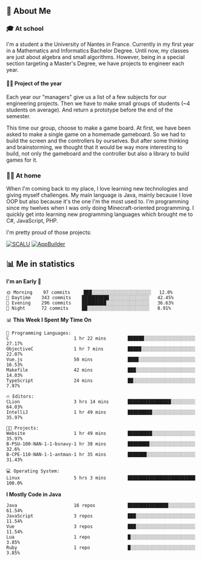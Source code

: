 ## 👀 About Me

### 🎓 At school

I'm a student a the University of Nantes in France. Currently in my first year in a Mathematics and Informatics Bachelor Degree. Until now, my classes are just about algebra and small algorithms. However, being in a special section targeting a Master's Degree, we have projects to engineer each year. 

#### 🔧🔬 Project of the year

Each year our "managers" give us a list of a few subjects for our engineering projects. Then we have to make small groups of students (~4 students on average). And return a prototype before the end of the semester.

This time our group, choose to make a game board. At first, we have been asked to make a single game on a homemade gameboard. So we had to build the screen and the controllers by ourselves. 
But after some thinking and brainstorming, we thought that it would be way more interesting to build, not only the gameboard and the controller but also a library to build games for it.

### 👨‍💻 At home

When I'm coming back to my place, I love learning new technologies and giving myself challenges. My main language is Java, mainly because I love OOP but also because it's the one I'm the most used to. I'm programming since my twelves when I was only doing Minecraft-oriented programming.  I quickly get into learning new programming languages which brought me to C#, JavaScript, PHP. 

I'm pretty proud of those projects:

[![SCALU](https://github-readme-stats.vercel.app/api/pin?username=renardfute&repo=SCALU)](https://github.com/renardfute/scalu)
[![AppBuilder](https://github-readme-stats.vercel.app/api/pin?username=pulsedev2&repo=AppBuilder)](https://github.com/pulsedev2/AppBuilder)

## 📊 Me in statistics
<!--START_SECTION:waka-->
**I'm an Early 🐤** 

```text
🌞 Morning    97 commits     ███░░░░░░░░░░░░░░░░░░░░░░   12.0% 
🌆 Daytime    343 commits    ██████████░░░░░░░░░░░░░░░   42.45% 
🌃 Evening    296 commits    █████████░░░░░░░░░░░░░░░░   36.63% 
🌙 Night      72 commits     ██░░░░░░░░░░░░░░░░░░░░░░░   8.91%

```


📊 **This Week I Spent My Time On** 

```text
💬 Programming Languages: 
C                        1 hr 22 mins        ██████░░░░░░░░░░░░░░░░░░░   27.17% 
ObjectiveC               1 hr 7 mins         █████░░░░░░░░░░░░░░░░░░░░   22.07% 
Vue.js                   50 mins             ████░░░░░░░░░░░░░░░░░░░░░   16.53% 
Makefile                 42 mins             ███░░░░░░░░░░░░░░░░░░░░░░   14.03% 
TypeScript               24 mins             ██░░░░░░░░░░░░░░░░░░░░░░░   7.97%

🔥 Editors: 
CLion                    3 hrs 14 mins       ████████████████░░░░░░░░░   64.03% 
IntelliJ                 1 hr 49 mins        █████████░░░░░░░░░░░░░░░░   35.97%

🐱‍💻 Projects: 
Website                  1 hr 49 mins        █████████░░░░░░░░░░░░░░░░   35.97% 
B-PSU-100-NAN-1-1-bsnavy-1 hr 38 mins        ████████░░░░░░░░░░░░░░░░░   32.6% 
B-CPE-110-NAN-1-1-antman-1 hr 35 mins        ███████░░░░░░░░░░░░░░░░░░   31.43%

💻 Operating System: 
Linux                    5 hrs 3 mins        █████████████████████████   100.0%

```

**I Mostly Code in Java** 

```text
Java                     16 repos            ███████████████░░░░░░░░░░   61.54% 
JavaScript               3 repos             ███░░░░░░░░░░░░░░░░░░░░░░   11.54% 
Vue                      3 repos             ███░░░░░░░░░░░░░░░░░░░░░░   11.54% 
Lua                      1 repo              █░░░░░░░░░░░░░░░░░░░░░░░░   3.85% 
Ruby                     1 repo              █░░░░░░░░░░░░░░░░░░░░░░░░   3.85%

```



<!--END_SECTION:waka-->
